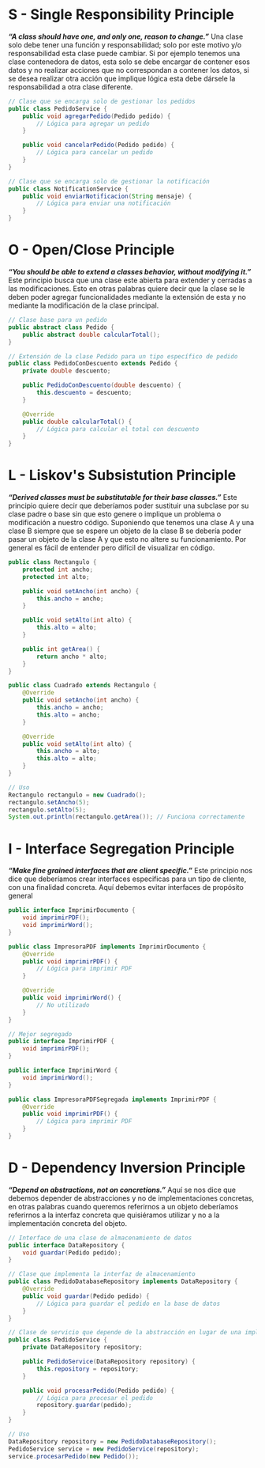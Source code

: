 # S - Single Responsibility Principle

**_“A class should have one, and only one, reason to change.”_**
Una clase solo debe tener una función y responsabilidad; solo por este motivo y/o responsabilidad esta clase puede cambiar. Si por ejemplo tenemos una clase contenedora de datos, esta solo se debe encargar de contener esos datos y no realizar acciones que no correspondan a contener los datos, si se desea realizar otra acción que implique lógica esta debe dársele la responsabilidad a otra clase diferente. 

```java 
// Clase que se encarga solo de gestionar los pedidos
public class PedidoService {
    public void agregarPedido(Pedido pedido) {
        // Lógica para agregar un pedido
    }

    public void cancelarPedido(Pedido pedido) {
        // Lógica para cancelar un pedido
    }
}

// Clase que se encarga solo de gestionar la notificación
public class NotificationService {
    public void enviarNotificacion(String mensaje) {
        // Lógica para enviar una notificación
    }
}

```

# O - Open/Close Principle

**_“You should be able to extend a classes behavior, without modifying it.”_**
Este principio busca que una clase este abierta para extender y cerradas a las modificaciones. Esto en otras palabras quiere decir que la clase se le deben poder agregar funcionalidades mediante la extensión de esta y no mediante la modificación de la clase principal.

```java
// Clase base para un pedido
public abstract class Pedido {
    public abstract double calcularTotal();
}

// Extensión de la clase Pedido para un tipo específico de pedido
public class PedidoConDescuento extends Pedido {
    private double descuento;

    public PedidoConDescuento(double descuento) {
        this.descuento = descuento;
    }

    @Override
    public double calcularTotal() {
        // Lógica para calcular el total con descuento
    }
}

```
# L - Liskov's Subsistution Principle

**_“Derived classes must be substitutable for their base classes.”_**
Este principio quiere decir que deberíamos poder sustituir una subclase por su clase padre o base sin que esto genere o implique un problema o modificación a nuestro código. Suponiendo que tenemos una clase A y una clase B siempre que se espere un objeto de la clase B se debería poder pasar un objeto de la clase A y que esto no altere su funcionamiento. Por general es fácil de entender pero difícil de visualizar en código. 

```java
public class Rectangulo {
    protected int ancho;
    protected int alto;

    public void setAncho(int ancho) {
        this.ancho = ancho;
    }

    public void setAlto(int alto) {
        this.alto = alto;
    }

    public int getArea() {
        return ancho * alto;
    }
}

public class Cuadrado extends Rectangulo {
    @Override
    public void setAncho(int ancho) {
        this.ancho = ancho;
        this.alto = ancho;
    }

    @Override
    public void setAlto(int alto) {
        this.ancho = alto;
        this.alto = alto;
    }
}

// Uso
Rectangulo rectangulo = new Cuadrado();
rectangulo.setAncho(5);
rectangulo.setAlto(5);
System.out.println(rectangulo.getArea()); // Funciona correctamente

```

# I - Interface Segregation Principle 

**_“Make fine grained interfaces that are client specific.”_**
Este principio nos dice que deberíamos crear interfaces especificas para un tipo de cliente, con una finalidad concreta. Aquí debemos evitar interfaces de propósito general

```java
public interface ImprimirDocumento {
    void imprimirPDF();
    void imprimirWord();
}

public class ImpresoraPDF implements ImprimirDocumento {
    @Override
    public void imprimirPDF() {
        // Lógica para imprimir PDF
    }

    @Override
    public void imprimirWord() {
        // No utilizado
    }
}

// Mejor segregado
public interface ImprimirPDF {
    void imprimirPDF();
}

public interface ImprimirWord {
    void imprimirWord();
}

public class ImpresoraPDFSegregada implements ImprimirPDF {
    @Override
    public void imprimirPDF() {
        // Lógica para imprimir PDF
    }
}
```

# D - Dependency Inversion Principle

**_“Depend on abstractions, not on concretions.”_**
Aquí se nos dice que debemos depender de abstracciones y no de implementaciones concretas, en otras palabras cuando queremos referirnos a un objeto deberíamos referirnos a la interfaz concreta que quisiéramos utilizar y no a la implementación concreta del objeto.

```java
// Interface de una clase de almacenamiento de datos
public interface DataRepository {
    void guardar(Pedido pedido);
}

// Clase que implementa la interfaz de almacenamiento
public class PedidoDatabaseRepository implements DataRepository {
    @Override
    public void guardar(Pedido pedido) {
        // Lógica para guardar el pedido en la base de datos
    }
}

// Clase de servicio que depende de la abstracción en lugar de una implementación concreta
public class PedidoService {
    private DataRepository repository;

    public PedidoService(DataRepository repository) {
        this.repository = repository;
    }

    public void procesarPedido(Pedido pedido) {
        // Lógica para procesar el pedido
        repository.guardar(pedido);
    }
}

// Uso
DataRepository repository = new PedidoDatabaseRepository();
PedidoService service = new PedidoService(repository);
service.procesarPedido(new Pedido());
```